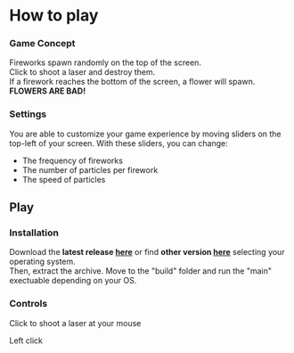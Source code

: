 # How to play

### Game Concept
Fireworks spawn randomly on the top of the screen.  
Click to shoot a laser and destroy them.  
If a firework reaches the bottom of the screen, a flower will spawn.  
**FLOWERS ARE BAD!**

### Settings 
You are able to customize your game experience by moving sliders on the top-left of your screen.
With these sliders, you can change:
- The frequency of fireworks
- The number of particles per firework
- The speed of particles

## Play

### Installation

Download the **latest release [here](https://github.com/firelop/NyanBomb/releases/latest)** or find **other version [here](https://github.com/firelop/NyanBomb/releases)** selecting your operating system.  
Then, extract the archive. Move to the "build" folder and run the "main" exectuable depending on your OS.

### Controls

Click to shoot a laser at your mouse

<shortcut>
    <key>Left click</key>
</shortcut>



